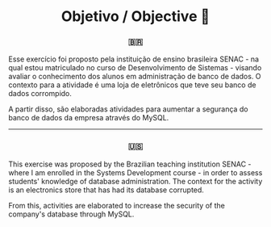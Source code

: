 <div align="center">
<h1> Objetivo / Objective 💭 </h1>
</div>

<div align="center">
<h3> 🇧🇷 </h3>
</div>

Esse exercício foi proposto pela instituição de ensino brasileira SENAC - na qual estou matriculado no curso de Desenvolvimento de Sistemas - visando avaliar o conhecimento dos alunos em administração de banco de dados. O contexto para a atividade é uma loja de eletrônicos que teve seu banco de dados corrompido.

A partir disso, são elaboradas atividades para aumentar a segurança do banco de dados da empresa através do MySQL.

-----------------------------------------------------------------------------------------------------------------------------------------------------------

<div align="center">
<h3> 🇺🇸 </h3>
</div>
This exercise was proposed by the Brazilian teaching institution SENAC - where I am enrolled in the Systems Development course - in order to assess students' knowledge of database administration. The context for the activity is an electronics store that has had its database corrupted.

From this, activities are elaborated to increase the security of the company's database through MySQL.

